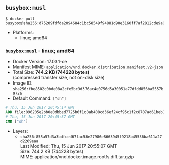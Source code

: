 ## `busybox:musl`

```console
$ docker pull busybox@sha256:d75209fdfda2094684c1bc58549f94881d90e3160ff7af2812cde9a0fb3f357e
```

-	Platforms:
	-	linux; amd64

### `busybox:musl` - linux; amd64

-	Docker Version: 17.03.1-ce
-	Manifest MIME: `application/vnd.docker.distribution.manifest.v2+json`
-	Total Size: **744.2 KB (744228 bytes)**  
	(compressed transfer size, not on-disk size)
-	Image ID: `sha256:fbe8502c0bde08a2cfe5bc3d376ac4e0756d5a30051a77dfdd856ba5557b972a`
-	Default Command: `["sh"]`

```dockerfile
# Thu, 15 Jun 2017 20:45:14 GMT
ADD file:096205e2bb0e0dbbed7725b6f1c8ab408cd36ef24cf95c1f2c8707ad61beb100 in / 
# Thu, 15 Jun 2017 20:45:37 GMT
CMD ["sh"]
```

-	Layers:
	-	`sha256:858a57d3a3bdfced67fac56e27986e8663945f9218b45536ba611a27d2269eaa`  
		Last Modified: Thu, 15 Jun 2017 20:55:07 GMT  
		Size: 744.2 KB (744228 bytes)  
		MIME: application/vnd.docker.image.rootfs.diff.tar.gzip
